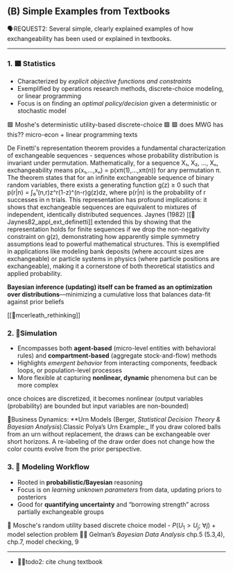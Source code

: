 
## (B) Simple Examples from Textbooks

🗣️REQUEST2: Several simple, clearly explained examples of how exchangeability has been used or explained in textbooks. 

----
### 1. 🟩 Statistics

-  Characterized by _explicit objective functions and constraints_
-  Exemplified by operations research methods, discrete-choice modeling, or linear programming
-  Focus is on finding an _optimal policy/decision_ given a deterministic or stochastic model

🟩  Moshe's deterministic utility-based discrete-choice
🟩 🟩  does MWG has this?? micro-econ + linear programming texts

De Finetti's representation theorem provides a fundamental characterization of exchangeable sequences - sequences whose probability distribution is invariant under permutation. Mathematically, for a sequence X₁, X₂, ..., Xₙ, exchangeability means p(x₁,...,xₙ) = p(xπ(1),...,xπ(n)) for any permutation π. The theorem states that for an infinite exchangeable sequence of binary random variables, there exists a generating function g(z) ≥ 0 such that p(r|n) = ∫₀¹(n,r)z^r(1-z)^(n-r)g(z)dz, where p(r|n) is the probability of r successes in n trials. This representation has profound implications: it shows that exchangeable sequences are equivalent to mixtures of independent, identically distributed sequences. Jaynes (1982) [[📜Jaynes82_appl_ext_definetti]]  extended this by showing that the representation holds for finite sequences if we drop the non-negativity constraint on g(z), demonstrating how apparently simple symmetry assumptions lead to powerful mathematical structures. This is exemplified in applications like modeling bank deposits (where account sizes are exchangeable) or particle systems in physics (where particle positions are exchangeable), making it a cornerstone of both theoretical statistics and applied probability. 

**Bayesian inference (updating) itself can be framed as an optimization over distributions**—minimizing a cumulative loss that balances data-fit against prior beliefs

[[📜mcerleath_rethinking]]
### 2. 🔵Simulation                                                             

- Encompasses both **agent-based** (micro-level entities with behavioral rules) and **compartment-based** (aggregate stock-and-flow) methods
- Highlights _emergent behavior_ from interacting components, feedback loops, or population-level processes
- More flexible at capturing **nonlinear, dynamic** phenomena but can be more complex

once choices are discretized, it becomes nonlinear (output variables (probability) are bounded but input variables are non-bounded)


🔵Business Dynamics: **Urn Models (Berger, _Statistical Decision Theory & Bayesian Analysis_).Classic Polya’s Urn Example:_ If you draw colored balls from an urn without replacement, the draws can be exchangeable over short horizons. A re-labeling of the draw order does not change how the color counts evolve from the prior perspective.
### 3. 🔴 Modeling Workflow 
    
- Rooted in **probabilistic/Bayesian** reasoning
- Focus is on _learning unknown parameters_ from data, updating priors to posteriors
- Good for **quantifying uncertainty** and “borrowing strength” across partially exchangeable groups

🔴 Mosche's random utility based discrete choice model - $P(U_1 > U_j ;\ \forall j)$ + model selection problem
🔴🔴 Gelman’s _Bayesian Data Analysis_ chp.5 (5.3,4), chp.7, model checking, 9

---

- 🚨🚨todo2: cite chung textbook

